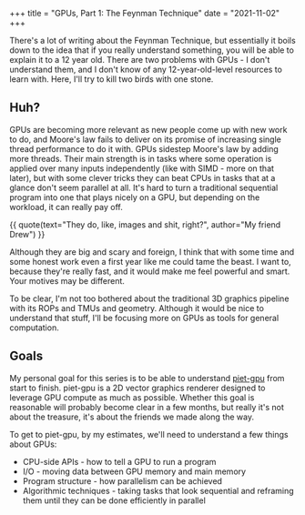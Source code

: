 +++
title = "GPUs, Part 1: The Feynman Technique"
date = "2021-11-02"
+++

There's a lot of writing about the Feynman Technique, but essentially it boils
down to the idea that if you really understand something, you will be able to
explain it to a 12 year old. There are two problems with GPUs - I don't
understand them, and I don't know of any 12-year-old-level resources to learn
with. Here, I'll try to kill two birds with one stone.
<!-- more -->

## Huh?
GPUs are becoming more relevant as new people come up with new work to do, and
Moore's law fails to deliver on its promise of increasing single thread
performance to do it with. GPUs sidestep Moore's law by adding more threads.
Their main strength is in tasks where some operation is applied over
many inputs independently (like with SIMD - more on that later), but with some
clever tricks they can beat CPUs in tasks that at a glance don't seem parallel
at all. It's hard to turn a traditional sequential program into one that plays
nicely on a GPU, but depending on the workload, it can really pay off.

{{ quote(text="They do, like, images and shit, right?", author="My friend Drew") }}

Although they are big and scary and foreign, I think that with some time and
some honest work even a first year like me could tame the beast. I want to,
because they're really fast, and it would make me feel powerful and smart. Your
motives may be different.

To be clear, I'm not too bothered about the traditional 3D graphics pipeline
with its ROPs and TMUs and geometry. Although it would be nice to understand
that stuff, I'll be focusing more on GPUs as tools for general computation.

## Goals
My personal goal for this series is to be able to understand
[piet-gpu](https://github.com/linebender/piet-gpu) from start to finish.
piet-gpu is a 2D vector graphics renderer designed to leverage GPU compute as
much as possible. Whether this goal is reasonable will probably become clear in
a few months, but really it's not about the treasure, it's about the friends we
made along the way.

To get to piet-gpu, by my estimates, we'll need to understand a few things about
GPUs:
* CPU-side APIs - how to tell a GPU to run a program
* I/O - moving data between GPU memory and main memory
* Program structure - how parallelism can be achieved
* Algorithmic techniques - taking tasks that look sequential and reframing them
  until they can be done efficiently in parallel
